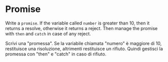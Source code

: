 # Promise

Write a `promise`. If the variable called `number` is greater than 10, then it returns a resolve, otherwise it returns a reject.
Then manage the promise with `then` and `catch` in case of any reject.

Scrivi una "promessa". Se la variabile chiamata "numero" è maggiore di 10, restituisce una risoluzione, altrimenti restituisce un rifiuto.
Quindi gestisci la promessa con "then" e "catch" in caso di rifiuto.